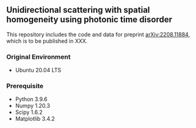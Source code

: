 ## Unidirectional scattering with spatial homogeneity using photonic time disorder

This repository includes the code and data for preprint [arXiv:2208.11884](https://arxiv.org/abs/2208.11884), which is to be published in XXX.


### Original Environment
* Ubuntu 20.04 LTS

### Prerequisite
* Python 3.9.6  
* Numpy 1.20.3  
* Scipy 1.6.2  
* Matplotlib 3.4.2
